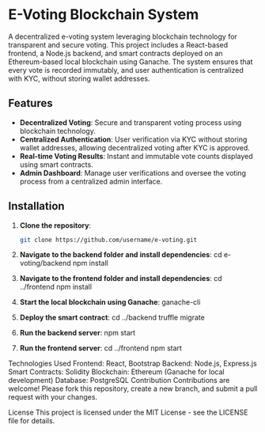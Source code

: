 # E-Voting Blockchain System

A decentralized e-voting system leveraging blockchain technology for transparent and secure voting. This project includes a React-based frontend, a Node.js backend, and smart contracts deployed on an Ethereum-based local blockchain using Ganache. The system ensures that every vote is recorded immutably, and user authentication is centralized with KYC, without storing wallet addresses.

## Features
- **Decentralized Voting**: Secure and transparent voting process using blockchain technology.
- **Centralized Authentication**: User verification via KYC without storing wallet addresses, allowing decentralized voting after KYC is approved.
- **Real-time Voting Results**: Instant and immutable vote counts displayed using smart contracts.
- **Admin Dashboard**: Manage user verifications and oversee the voting process from a centralized admin interface.

## Installation

1. **Clone the repository**:
   ```bash
   git clone https://github.com/username/e-voting.git

2. **Navigate to the backend folder and install dependencies**:
   cd e-voting/backend
   npm install

4. **Navigate to the frontend folder and install dependencies**:
   cd ../frontend
   npm install

6. **Start the local blockchain using Ganache**:
   ganache-cli

8. **Deploy the smart contract**:
   cd ../backend
   truffle migrate

9. **Run the backend server**:
    npm start

10. **Run the frontend server**:
    cd ../frontend
    npm start

Technologies Used
Frontend: React, Bootstrap
Backend: Node.js, Express.js
Smart Contracts: Solidity
Blockchain: Ethereum (Ganache for local development)
Database: PostgreSQL
Contribution
Contributions are welcome! Please fork this repository, create a new branch, and submit a pull request with your changes.

License
This project is licensed under the MIT License - see the LICENSE file for details.
